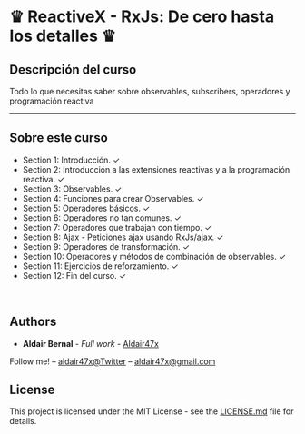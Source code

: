<h1>♛ ReactiveX - RxJs: De cero hasta los detalles ♛ </h1>

<h2>Descripción del curso</h2>

<p>
Todo lo que necesitas saber sobre observables, subscribers, operadores y programación reactiva
</p>

<hr>

<h2>Sobre este curso</h2>

<ul>

<li>
 Section 1: Introducción. ✓
</li>

<li>
Section 2: Introducción a las extensiones reactivas y a la programación reactiva. ✓
</li>

<li>
Section 3: Observables. ✓
</li>

<li>
Section 4: Funciones para crear Observables. ✓
</li>

<li>
Section 5: Operadores básicos. ✓
</li>

<li>
Section 6: Operadores no tan comunes. ✓
</li>

<li>
Section 7: Operadores que trabajan con tiempo. ✓
</li>

<li>
Section 8: Ajax - Peticiones ajax usando RxJs/ajax. ✓
</li>

<li>
Section 9: Operadores de transformación. ✓
</li>

<li>
Section 10: Operadores y métodos de combinación de observables. ✓
</li>

<li>
Section 11: Ejercicios de reforzamiento. ✓
</li>


<li>
 Section 12: Fin del curso. ✓
</li>


</ul>

<br>

## Authors

* **Aldair Bernal** - *Full work* - [Aldair47x](https://github.com/Aldair47x)


Follow me! – [aldair47x@Twitter](https://twitter.com/aldair47x) – aldair47x@gmail.com

## License

This project is licensed under the MIT License - see the [LICENSE.md](LICENSE.md) file for details.